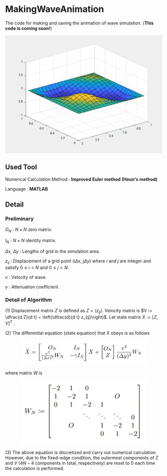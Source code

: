 # MakingWaveAnimation
The code for making and saving the animation of wave simulation. (**This code is coming soon!**)
<p align="center">
  <img src="./Wave.gif" alt="drawing" width="600"/>
</p>

## Used Tool
Numerical Calculation Method : **Improved Euler method (Heun's method)**

Language : **MATLAB**

## Detail
### Preliminary
$O_N$ : $N \times N$ zero matrix.

$I_N$ : $N \times N$ identity matrix.

$\Delta x$, $\Delta y$ : Lengths of grid in the simulation area.

$z_{ij}$ : Displacement of a grid point $(i \Delta x,\ j \Delta y)$ where $i$ and $j$ are integer and satisfy $0 \leq i < N$ and $0 \leq j < N$.

$v$ : Velocity of wave.

$\gamma$ : Attenuation coefficient.

### Detail of Algorithm
(1) Displacement matrix $Z$ is defined as $Z = (z_{ij})$. Velocity matrix is $V := \dfrac{d Z}{d t} = \left(\dfrac{d}{d t} z_{ij}\right)$. Let state matrix $X := [Z, V]^T$ .

(2) The differential equation (state equation) that $X$ obeys is as follows
<p align="center">
  <img src="./fig/state_eq.png" alt="drawing" width="400"/>
</p>

where matrix $W$ is

<p align="center">
  <img src="./fig/matrix_W.png" alt="drawing" width="400"/>
</p>

(3) The above equation is discretized and carry out numerical calculation. However, due to the fixed-edge condition, the outermost components of $Z$ and $V$ ($4N - 4$ components in total, respectively) are reset to 0 each time the calculation is performed.
